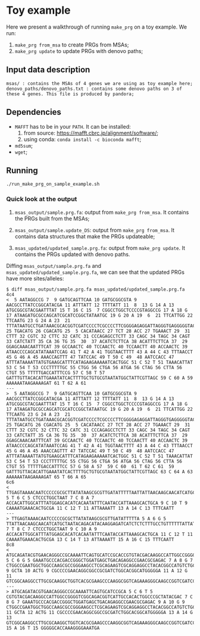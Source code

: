 # Toy example

Here we present a walkthrough of running `make_prg` on a toy example.
We run:
1) `make_prg from_msa` to create PRGs from MSAs;
2) `make_prg update` to update PRGs with denovo paths;

## Input data description

```
msas/ : contains the MSAs of 4 genes we are using as toy example here;
denovo_paths/denovo_paths.txt : contains some denovo paths on 3 of these 4 genes. This file is produced by pandora;
```

## Dependencies

* `MAFFT` has to be in your `PATH`. It can be installed:
  1. from source: https://mafft.cbrc.jp/alignment/software/;
  2. using conda: `conda install -c bioconda mafft`;
* `md5sum`;
* `wget`;

## Running

```
./run_make_prg_on_sample_example.sh
```

### Quick look at the output

1. `msas_output/sample.prg.fa`: output from `make_prg from_msa`. It contains the PRGs built from the MSAs;

2. `msas_output/sample.update_DS`: output from `make_prg from_msa`. It contains data structures that make the PRGs updateable;

3. `msas_updated/updated_sample.prg.fa`: output from `make_prg update`. It contains the PRGs updated with denovo paths.

Diffing `msas_output/sample.prg.fa` and `msas_updated/updated_sample.prg.fa`, we can see that the updated PRGs have more sites/alleles:

```
$ diff msas_output/sample.prg.fa msas_updated/updated_sample.prg.fa 
4c4
<  5 AATAGGCCG 7  9 GATGCAGTTCAA 10 GATGCGGCGTA 9 AACGCCTTATCCGGCATACGA 11 ATTTATT 12 TTTTATT 11  8  13 G 14 A 13 ATGCGGCGTACGAATTTAT 15 T 16 C 15  7 CGGCCTGGCTCCCCGTAGGCCG 17 A 18 G 17 ATAAGATGCGCCAGCATCGCATCCGGCTATAATGC 19 G 20 A 19  6  21 TTCATTGG 22 TTCAATG 23 G 24 A 23  21 TTTATAATGCCTGATAAACGCACGGTCGATCCCCTCGCCCCTTCGGGGAGAGGATTAGGGTGAGGGGGTACAAGCCAGCCAGAGACCAGGCAA 25 TGACATG 26 CGACATG 25  5 CACATAACC 27 TCT 28 ACC 27 TGAAACT 29  31 CTTT 32 CGTC 32 CTTC 32 CATC 31 CCCAGAGCCTCTT 33 CAGC 34 TAGC 34 CAGT 33 CATCTATT 35 CA 36 TG 35  30  37 ACATCTCTTCA 38 ACATTTCTTCA 37  29 GGAGCAAACAATTTCAT 39 GCCAACTC 40 TCCAACTC 40 TCCAACTT 40 ACCAACTC 39 ATAACCCCAGCATATAAATCCAG 41 T 42 A 41 TGGTAACTTTT 43 A 44 C 43 TTTAACCT 45 G 46 A 45 AAACCAGTTT 47 TATCCAC 49 T 50 C 49  48 AATCCACC 47 ATTTATAAAATTATGTGAAGCATTTCATAGAAGAAAAATCACTGGC 51 C 52 T 51 TAAACATTAT 53 C 54 T 53 CCCTTTTTGC 55 CTGG 56 CTGA 56 ATGA 56 CTAG 56 CTTA 56 CTGT 55 TTTTTGACCATTTCCG 57 C 58 T 57 GATTTGTTACACATTGAAATATCACTTTTGCTGTGCGTAATATGGCTATTCGTTAGC 59 C 60 A 59 AAAAAATAAGAAAAGAT 61 T 62 A 61 
---
>  5 AATAGGCCG 7  9 GATGCAGTTCAA 10 GATGCGGCGTA 9 AACGCCTTATCCGGCATACGA 11 ATTTATT 12 TTTTATT 11  8  13 G 14 A 13 ATGCGGCGTACGAATTTAT 15 T 16 C 15  7 CGGCCTGGCTCCCCGTAGGCCG 17 A 18 G 17 ATAAGATGCGCCAGCATCGCATCCGGCTATAATGC 19 G 20 A 19  6  21 TTCATTGG 22 TTCAATG 23 G 24 A 23  21 TTTATAATGCCTGATAAACGCACGGTCGATCCCCTCGCCCCTTCGGGGAGAGGATTAGGGTGAGGGGGTACAAGCCAGCCAGAGACCAGGCAA 25 TGACATG 26 CGACATG 25  5 CACATAACC 27 TCT 28 ACC 27 TGAAACT 29  31 CTTT 32 CGTC 32 CTTC 32 CATC 31 CCCAGAGCCTCTT 33 CAGC 34 TAGC 34 CAGT 33 CATCTATT 35 CA 36 TG 35  30  37 ACATCTCTTCA 38 ACATTTCTTCA 37  29 GGAGCAAACAATTTCAT 39 GCCAACTC 40 TCCAACTC 40 TCCAACTT 40 ACCAACTC 39 ATAACCCCAGCATATAAATCCAG 41 T 42 A 41 TGGTAACTTTT 43 A 44 C 43 TTTAACCT 45 G 46 A 45 AAACCAGTTT 47 TATCCAC 49 T 50 C 49  48 AATCCACC 47 ATTTATAAAATTATGTGAAGCATTTCATAGAAGAAAAATCACTGGC 51 C 52 T 51 TAAACATTAT 53 C 54 T 53 CCCTTTTTGC 55 CTGG 56 CTGA 56 ATGA 56 CTAG 56 CTTA 56 CTGT 55 TTTTTGACCATTTCC 57 G 58 A 57  59 C 60  61 T 62 C 61  59 GATTTGTTACACATTGAAATATCACTTTTGCTGTGCGTAATATGGCTATTCGTTAGC 63 C 64 A 63 AAAAAATAAGAAAAGAT 65 T 66 A 65 
6c6
< TTGAGTAAAACAATCCCCCGCGCTTATATAAGCGCGTTGATATTTTTAATTATTAACAAGCAACATCATGCTAATACAGACATACAAGGAGATCATCTCTCTTTGCCTGTTTTTTATTATTTCAGGAGTGTAAACACATTTTCCG 5 T 6 C 5 CTCCCTGGCTAAT 7 C 8 A 7 ACCACATTGGCATTTATGGAGCACATCACAATATTTCAATACCATTAAAGCACTGCA 9 C 10 T 9 CAAAATGAAACACTGCGA 11 C 12 T 11 ATTAAAATT 13 A 14 C 13 TTTCAATT
---
> TTGAGTAAAACAATCCCCCGCGCTTATATAAGCGCGTTGATATTTTTA 5 A 6 G 5 TTATTAACAAGCAACATCATGCTAATACAGACATACAAGGAGATCATCTCTCTTTGCCTGTTTTTTATTATTTCAGGAGTGTAAACACATTTTCCG 7 T 8 C 7 CTCCCTGGCTAAT 9 C 10 A 9 ACCACATTGGCATTTATGGAGCACATCACAATATTTCAATACCATTAAAGCACTGCA 11 C 12 T 11 CAAAATGAAACACTGCGA 13 C 14 T 13 ATTAAAATT 15 A 16 C 15 TTTCAATT
8c8
< ATGCAGATACGTGAACAGGGCCGCAAAATTCAGTGCATCCGCACCGTGTACGACAAGGCCATTGGCCGGGGTCGGCAGACGGTCATTGCCACACTGGCCCGCTATACGAC 5 C 6 G 5 GAAATGCCCACGACCGGGCTGGATGAGCTGACAGAGGCCGAACGCGAGAC 7 A 8 G 7 CTGGCCGAATGGCTGGCCAAGCGCCGGGAAGCCTCGCAGAAGTCGCAGGAGGCCTACACGGCCATGTCTGCGGATCGGTGGCTGGTCACGCTGGCCAAGGCCATCAGGGAAGGGCAGGA 9 GCTA 10 ACTG 9 CGCCCCGAACAGGCGGCCGCGATCTGGCACGGCATGGGGGA 11 A 12 G 11 GTCGGCAAGGCCTTGCGCAAGGCTGGTCACGCGAAGCCCAAGGCGGTCAGAAAGGGCAAGCCGGTCGATCCGGCTGATCCCAAGGATCAAGGGGAGGGGGCACCAAAGGGGAAATGA
---
> ATGCAGATACGTGAACAGGGCCGCAAAATTCAGTGCATCCGCA 5 C 6 T 5 CGTGTACGACAAGGCCATTGGCCGGGGTCGGCAGACGGTCATTGCCACACTGGCCCGCTATACGAC 7 C 8 G 7 GAAATGCCCACGACCGGGCTGGATGAGCTGACAGAGGCCGAACGCGAGAC 9 A 10 G 9 CTGGCCGAATGGCTGGCCAAGCGCCGGGAAGCCTCGCAGAAGTCGCAGGAGGCCTACACGGCCATGTCTGCGGATCGGTGGCTGGTCACGCTGGCCAAGGCCATCAGGGAAGGGCAGGA 11 GCTA 12 ACTG 11 CGCCCCGAACAGGCGGCCGCGATCTGGCACGGCATGGGGGA 13 A 14 G 13 GTCGGCAAGGCCTTGCGCAAGGCTGGTCACGCGAAGCCCAAGGCGGTCAGAAAGGGCAAGCCGGTCGATCCGGCTGATCCCAAGGATCAAGGGG 15 A 16 T 15 GGGGGCACCAAAGGGGAAATGA

```